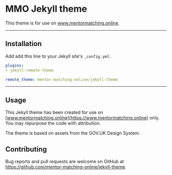 # MMO Jekyll theme

This theme is for use on www.mentormatching.online.

---

## Installation

Add add this line to your Jekyll site's `_config.yml`:

```yaml
plugins:
- jekyll-remote-theme

remote_theme: mentor-matching-online/jekyll-theme
```

---

## Usage

This Jekyll theme has been created for use on [www.mentormatching.online](https://www.mentormatching.online) only. You may repurpose the code with attribution.

The theme is based on assets from the GOV.UK Design System.

## Contributing

Bug reports and pull requests are welcome on GitHub at https://github.com/mentor-matching-online/jekyll-theme.
